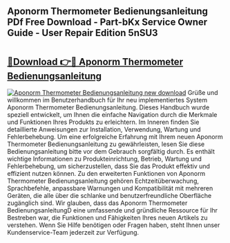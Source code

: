 ## Aponorm Thermometer Bedienungsanleitung PDf Free Download - Part-bKx Service Owner Guide - User Repair Edition 5nSU3

# <h2><a href="http://df4i0hg.blite.top/?on=Aponorm+Thermometer+Bedienungsanleitung">🔗Download 👉🔴 Aponorm Thermometer Bedienungsanleitung</a></h2>

[![Aponorm Thermometer Bedienungsanleitung new download](https://i.imgur.com/lujVjoI.png)](http://df4i0hg.blite.top/?on=Aponorm+Thermometer+Bedienungsanleitung)
Grüße und willkommen im Benutzerhandbuch für Ihr neu implementiertes System Aponorm Thermometer Bedienungsanleitung. Dieses Handbuch wurde speziell entwickelt, um Ihnen die einfache Navigation durch die Merkmale und Funktionen Ihres Produkts zu erleichtern. Im Inneren finden Sie detaillierte Anweisungen zur Installation, Verwendung, Wartung und Fehlerbehebung. Um eine erfolgreiche Erfahrung mit Ihrem neuen Aponorm Thermometer Bedienungsanleitung zu gewährleisten, lesen Sie diese Bedienungsanleitung bitte vor dem Gebrauch sorgfältig durch. Es enthält wichtige Informationen zu Produkteinrichtung, Betrieb, Wartung und Fehlerbehebung, um sicherzustellen, dass Sie das Produkt effektiv und effizient nutzen können. Zu den erweiterten Funktionen von Aponorm Thermometer Bedienungsanleitung gehören Echtzeitüberwachung, Sprachbefehle, anpassbare Warnungen und Kompatibilität mit mehreren Geräten, die alle über die schlanke und benutzerfreundliche Oberfläche zugänglich sind. Wir glauben, dass das Aponorm Thermometer BedienungsanleitungD eine umfassende und gründliche Ressource für Ihr Bestreben war, die Funktionen und Fähigkeiten Ihres neuen Artikels zu verstehen. Wenn Sie Hilfe benötigen oder Fragen haben, steht Ihnen unser Kundenservice-Team jederzeit zur Verfügung.
